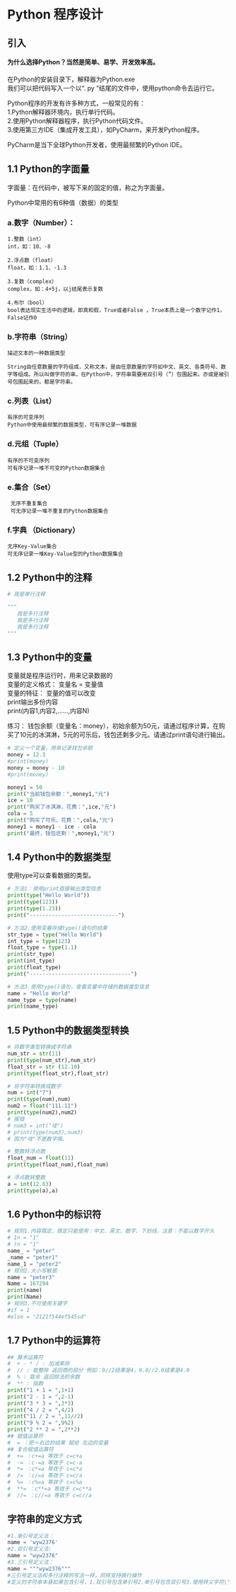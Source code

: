 # Python 程序设计
引入
-
#### 为什么选择Python？当然是简单、易学、开发效率高。  
在Python的安装目录下，解释器为Python.exe  
我们可以把代码写入一个以“. py ”结尾的文件中，使用python命令去运行它。  

Python程序的开发有许多种方式，一般常见的有：  
1.Python解释器环境内，执行单行代码。  
2.使用Python解释器程序，执行Python代码文件。  
3.使用第三方IDE（集成开发工具），如PyCharm，来开发Python程序。  

PyCharm是当下全球Python开发者，使用最频繁的Python IDE。


1.1 Python的字面量
-
字面量：在代码中，被写下来的固定的值，称之为字面量。

Python中常用的有6种值（数据）的类型

### a.数字（Number）：
    1.整数（int） 
    int，如：10、-8

    2.浮点数（float） 
    float，如：1.1、-1.3

    3.复数（complex） 
    complex，如：4+5j，以j结尾表示复数
    
    4.布尔（bool）	
    bool表达现实生活中的逻辑，即真和假，True或者False ，True本质上是一个数字记作1，False记作0

### b.字符串（String）	
    描述文本的一种数据类型	

    String由任意数量的字符组成，又称文本，是由任意数量的字符如中文、英文、各类符号、数字等组成。所以叫做字符的串，在Python中，字符串需要用双引号（”）包围起来。亦或是被引号包围起来的，都是字符串。  
### c.列表（List）	
    有序的可变序列	
    Python中使用最频繁的数据类型，可有序记录一堆数据  
### d.元组（Tuple）	
    有序的不可变序列	
    可有序记录一堆不可变的Python数据集合  
### e.集合（Set）	
     无序不重复集合	
     可无序记录一堆不重复的Python数据集合  
### f.字典 （Dictionary）	
    无序Key-Value集合	
    可无序记录一堆Key-Value型的Python数据集合  

1.2 Python中的注释
-

```py
# 我是单行注释

"""
   我是多行注释
   我是多行注释
   我是多行注释
"""
```

1.3 Python中的变量
-
变量就是程序运行时，用来记录数据的  
变量的定义格式： 变量名 = 变量值  
变量的特征： 变量的值可以改变  
print输出多份内容  
print(内容1,内容2,......,内容N)  

练习：
钱包余额（变量名：money），初始余额为50元，请通过程序计算，在购买了10元的冰淇淋，5元的可乐后，钱包还剩多少元。请通过print语句进行输出。

```py
# 定义一个变量，用来记录钱包余额
money = 12.3
#print(money)
money = money - 10
#print(money)

money1 = 50
print("当前钱包余额：",money1,"元")
ice = 10
print("购买了冰淇淋，花费：",ice,"元")
cola = 5
print("购买了可乐，花费：",cola,"元")
money1 = money1 - ice - cola
print("最终，钱包还剩：",money1,"元")
```

1.4 Python中的数据类型
-
使用type可以查看数据的类型。

```py
# 方法1：使用print直接输出类型信息
print(type("Hello World"))
print(type(123))
print(type(1.23))
print("----------------------------")

# 方法2.使用变量存储type()语句的结果
str_type = type("Hello World")
int_type = type(123)
float_type = type(1.1)
print(str_type)
print(int_type)
print(float_type)
print("--------------------------------")

# 方法3.使用type()语句，查看变量中存储的数据类型信息
name = "Hello World"
name_type = type(name)
print(name_type)
```

1.5 Python中的数据类型转换
-
```python
# 将数字类型转换成字符串
num_str = str(11)
print(type(num_str),num_str)
float_str = str (12.10)
print(type(float_str),float_str)

# 将字符串转换成数字
num = int("7")
print(type(num),num)
num2 = float("111.11")
print(type(num2),num2)
# 报错
# num3 = int("哇")
# print(type(num3),num3)
# 因为"哇"不是数字哦。

# 整数转浮点数
float_num = float(11)
print(type(float_num),float_num)

# 浮点数转整数
a = int(12.83)
print(type(a),a)
```
1.6 Python中的标识符
-

```py
# 规则1.内容限定，限定只能使用：中文、英文、数字、下划线，注意：不能以数字开头
# 1n = "1"
# )n = "1"
name_ = "peter"
_name = "peter1"
name_1 = "peter2"
# 规则2.大小写敏感
name = "peter3"
Name = 167294
print(name)
print(Name)
# 规则3.不可使用关键字
#if = 1
#else = "2121f544ef545sd"
```
1.7 Python中的运算符
-

```py
## 算术运算符
#  + - * / : 加减乘除
#  // : 取整除 返回商的部分 例如：9//2结果是4，9.0//2.0结果是4.0
#  % : 取余 返回除法的余数
#  ** : 指数
print("1 + 1 = ",1+1)
print("2 - 1 = ",2-1)
print("3 * 3 = ",3*3)
print("4 / 2 = ",4/2)
print("11 / 2 = ",11//2)
print("9 % 2 = ",9%2)
print("2 ** 2 = ",2**2)
## 赋值运算符
#  = ：把＝右边的结果 赋给 左边的变量
## 复合赋值运算符
#  += ：c+=a 等效于 c=c+a
#  -= ：c-=a 等效于 c=c-a
#  *= ：c*=a 等效于 c=c*a
#  /= ：c/=a 等效于 c=c/a
#  %= ：c%=a 等效于 c=c%a
#  **= ：c**=a 等效于 c=c**a
#  //= ：c//=a 等效于 c=c//a
```

字符串的定义方式
-
```py
#1.单引号定义法：
name = 'wyw2376'
#2.双引号定义法:
name = "wyw2376"
#3.三引号定义法：
name = """wyw2376"""
#三引号定义法和多行注释的写法一样，同样支持换行操作
#定义的字符串本身如果包含引号，1.双引号包含单引号2.单引号包含双引号3.使用转义字符\"
```
